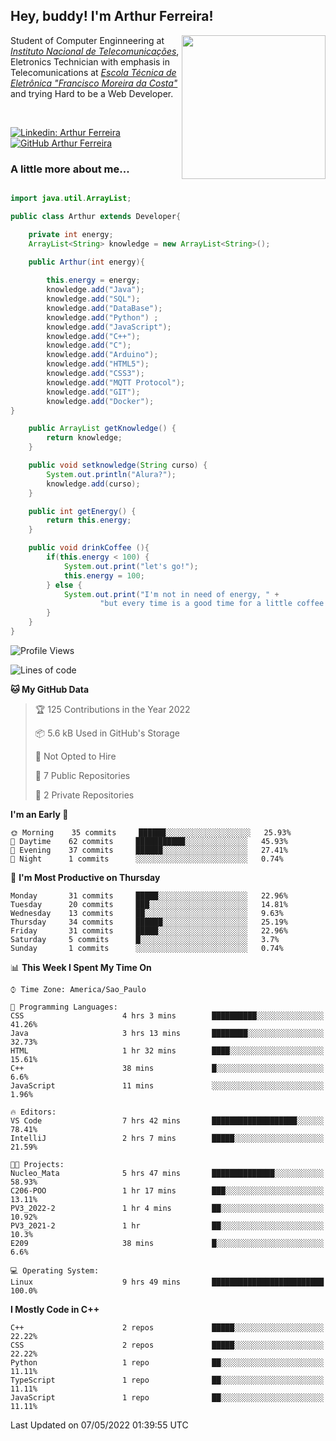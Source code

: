 <h2> Hey, buddy! I'm Arthur Ferreira!</h2>
<img align='right' src="https://media.giphy.com/media/ule4vhcY1xEKQ/giphy.gif" width="230">
<p>Student of Computer Enginneering at  <em><a href="https://inatel.br/home/" target="_blank">Instituto Nacional de Telecomunicações</a></em>, Eletronics Technician with emphasis in Telecomunications at <em><a href="https://www.etefmc.com.br" target="_blank">Escola Técnica de Eletrônica "Francisco Moreira da Costa"</a></em> and trying Hard to be a Web Developer.
</p></br>

[![Linkedin: Arthur Ferreira](https://img.shields.io/badge/-Arthur%20Ferreira%20Silva-blue?style=flat-square&logo=Linkedin&logoColor=white&link=https://www.linkedin.com/in/ArthurFerreiraSilva/)]( www.linkedin.com/in/ArthurFerreiraSilva)
[![GitHub Arthur Ferreira](https://img.shields.io/github/followers/arthur-ngdi?label=follow&style=social)](https://github.com/arthur-ngdi)


### A little more about me...  

``` Java

import java.util.ArrayList;

public class Arthur extends Developer{

    private int energy;
    ArrayList<String> knowledge = new ArrayList<String>();

    public Arthur(int energy){
        
        this.energy = energy;
        knowledge.add("Java");
        knowledge.add("SQL");
        knowledge.add("DataBase");
        knowledge.add("Python") ;
        knowledge.add("JavaScript");
        knowledge.add("C++");
        knowledge.add("C");
        knowledge.add("Arduino");
        knowledge.add("HTML5");
        knowledge.add("CSS3");
        knowledge.add("MQTT Protocol");
        knowledge.add("GIT");
        knowledge.add("Docker");
}

    public ArrayList getKnowledge() {
        return knowledge;
    }

    public void setknowledge(String curso) {
        System.out.println("Alura?");
        knowledge.add(curso);
    }

    public int getEnergy() {
        return this.energy;
    }

    public void drinkCoffee (){
        if(this.energy < 100) {
            System.out.print("let's go!");
            this.energy = 100;
        } else {
            System.out.print("I'm not in need of energy, " +
                    "but every time is a good time for a little coffee!");
        }
    }
}

```
<!--START_SECTION:waka-->
![Profile Views](http://img.shields.io/badge/Profile%20Views-1-blue)

![Lines of code](https://img.shields.io/badge/From%20Hello%20World%20I%27ve%20Written-9%20Thousand%20lines%20of%20code-blue)

**🐱 My GitHub Data** 

> 🏆 125 Contributions in the Year 2022
 > 
> 📦 5.6 kB Used in GitHub's Storage 
 > 
> 🚫 Not Opted to Hire
 > 
> 📜 7 Public Repositories 
 > 
> 🔑 2 Private Repositories  
 > 
**I'm an Early 🐤** 

```text
🌞 Morning    35 commits     ██████░░░░░░░░░░░░░░░░░░░   25.93% 
🌆 Daytime    62 commits     ███████████░░░░░░░░░░░░░░   45.93% 
🌃 Evening    37 commits     ██████░░░░░░░░░░░░░░░░░░░   27.41% 
🌙 Night      1 commits      ░░░░░░░░░░░░░░░░░░░░░░░░░   0.74%

```
📅 **I'm Most Productive on Thursday** 

```text
Monday       31 commits     █████░░░░░░░░░░░░░░░░░░░░   22.96% 
Tuesday      20 commits     ███░░░░░░░░░░░░░░░░░░░░░░   14.81% 
Wednesday    13 commits     ██░░░░░░░░░░░░░░░░░░░░░░░   9.63% 
Thursday     34 commits     ██████░░░░░░░░░░░░░░░░░░░   25.19% 
Friday       31 commits     █████░░░░░░░░░░░░░░░░░░░░   22.96% 
Saturday     5 commits      █░░░░░░░░░░░░░░░░░░░░░░░░   3.7% 
Sunday       1 commits      ░░░░░░░░░░░░░░░░░░░░░░░░░   0.74%

```


📊 **This Week I Spent My Time On** 

```text
⌚︎ Time Zone: America/Sao_Paulo

💬 Programming Languages: 
CSS                      4 hrs 3 mins        ██████████░░░░░░░░░░░░░░░   41.26% 
Java                     3 hrs 13 mins       ████████░░░░░░░░░░░░░░░░░   32.73% 
HTML                     1 hr 32 mins        ████░░░░░░░░░░░░░░░░░░░░░   15.61% 
C++                      38 mins             █░░░░░░░░░░░░░░░░░░░░░░░░   6.6% 
JavaScript               11 mins             ░░░░░░░░░░░░░░░░░░░░░░░░░   1.96%

🔥 Editors: 
VS Code                  7 hrs 42 mins       ███████████████████░░░░░░   78.41% 
IntelliJ                 2 hrs 7 mins        █████░░░░░░░░░░░░░░░░░░░░   21.59%

🐱‍💻 Projects: 
Nucleo_Mata              5 hrs 47 mins       ██████████████░░░░░░░░░░░   58.93% 
C206-POO                 1 hr 17 mins        ███░░░░░░░░░░░░░░░░░░░░░░   13.11% 
PV3_2022-2               1 hr 4 mins         ██░░░░░░░░░░░░░░░░░░░░░░░   10.92% 
PV3_2021-2               1 hr                ██░░░░░░░░░░░░░░░░░░░░░░░   10.3% 
E209                     38 mins             █░░░░░░░░░░░░░░░░░░░░░░░░   6.6%

💻 Operating System: 
Linux                    9 hrs 49 mins       █████████████████████████   100.0%

```

**I Mostly Code in C++** 

```text
C++                      2 repos             █████░░░░░░░░░░░░░░░░░░░░   22.22% 
CSS                      2 repos             █████░░░░░░░░░░░░░░░░░░░░   22.22% 
Python                   1 repo              ██░░░░░░░░░░░░░░░░░░░░░░░   11.11% 
TypeScript               1 repo              ██░░░░░░░░░░░░░░░░░░░░░░░   11.11% 
JavaScript               1 repo              ██░░░░░░░░░░░░░░░░░░░░░░░   11.11%

```



 Last Updated on 07/05/2022 01:39:55 UTC
<!--END_SECTION:waka-->
